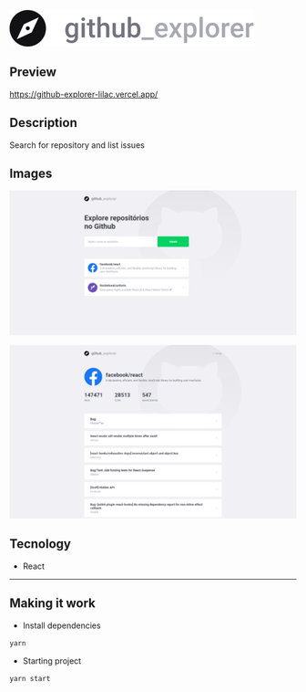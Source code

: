 ![README/logo.svg](README/logo.svg)
## Preview
https://github-explorer-lilac.vercel.app/

## Description

Search for repository and list issues

## Images

![README/screencapture-localhost-3000-1587743190464.png](README/screencapture-localhost-3000-1587743190464.png)

![README/screencapture-localhost-3000-repositories-facebook-react-1587743242174.png](README/screencapture-localhost-3000-repositories-facebook-react-1587743242174.png)

## Tecnology

- React

---

## Making it work

- Install dependencies

```jsx
yarn
```

- Starting project

```jsx
yarn start
```
